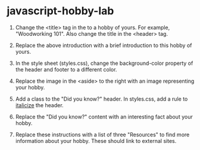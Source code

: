 # javascript-hobby-lab

1. Change the &lt;title&gt; tag in the <head> to a hobby of yours. For example, "Woodworking 101". Also change the title in the &lt;header&gt; tag.

2. Replace the above introduction with a brief introduction to this hobby of yours.

3. In the style sheet (styles.css), change the background-color property of the header and footer to a different color.

4. Replace the image in the &lt;aside&gt; to the right with an image representing your hobby.

5. Add a class to the "Did you know?" header. In styles.css, add a rule to [italicize](https://www.w3schools.com/cssref/pr_font_font-style.asp) the header.

6. Replace the "Did you know?" content with an interesting fact about your hobby.

7. Replace these instructions with a list of three "Resources" to find more information about your hobby. These should link to external sites.
